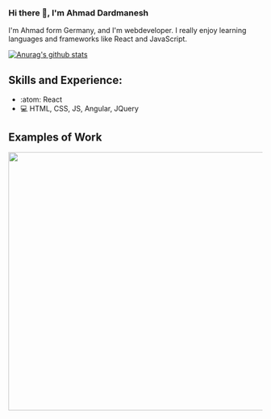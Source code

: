 ### Hi there 👋, I'm Ahmad Dardmanesh 

I'm Ahmad form Germany, and I'm webdeveloper. I really enjoy learning languages and frameworks like React and JavaScript. 

[![Anurag's github stats](https://github-readme-stats.vercel.app/api?username=Ahmad2020-lab)](https://github.com//github-readme-stats)

## Skills and Experience: 

*  :atom: React
*  :computer: HTML, CSS, JS, Angular, JQuery

## Examples of Work
<img src="https://github.com/adriantwarog/adriantwarog/raw/master/covid19.gif" width="512" style="max-width:100%;">
